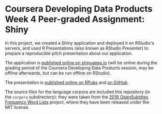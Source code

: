 # Coursera Developing Data Products Week 4 Peer-graded Assignment: Shiny

In this project, we created a Shiny application and deployed it on RStudio's servers, and used R Presentations (also known as RStudio Presenter) to prepare a reproducible pitch presentation about our application. 

The application is [published online on shinyapps.io](https://sebp.shinyapps.io/language-detection/) (will be online during the grading period of the Coursera Developing Data Products session, may be offline afterwards, but can be run offline on RStudio).

The presentation is [published online on RPubs](http://rpubs.com/sebp/language-detection) and [on GitHub](https://spujadas.github.io/coursera-ddp-shiny/language-detection-app).

The source files for the language corpora are included this repository (in the `corpora` subdirectory): they were taken from the [2016 OpenSubtitles Frequency Word Lists](https://github.com/hermitdave/FrequencyWords/) project, where they have been released under the MIT license.